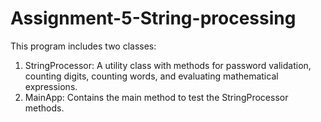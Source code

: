 # Assignment-5-String-processing

This program includes two classes:

1. StringProcessor: A utility class with methods for password validation, counting digits, counting words, and evaluating mathematical expressions.
2. MainApp: Contains the main method to test the StringProcessor methods.
